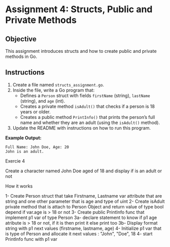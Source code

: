 # Assignment 4: Structs, Public and Private Methods

## Objective

This assignment introduces structs and how to create public and private methods in Go.

## Instructions

1. Create a file named `structs_assignment.go`.
2. Inside the file, write a Go program that:
   - Defines a `Person` struct with fields `firstName` (string), `lastName` (string), and `age` (int).
   - Creates a private method `isAdult()` that checks if a person is 18 years or older.
   - Creates a public method `PrintInfo()` that prints the person’s full name and whether they are an adult (using the `isAdult()` method).
3. Update the README with instructions on how to run this program.

**Example Output:**

```
Full Name: John Doe, Age: 20
John is an adult.
```

Exercie 4

Create a character named John Doe aged of 18 and display if is an adult or not

How it works

1- Create Person struct that take Firstname, Lastname var attribute that are string and one other parameter that is age and type of uint
2- Create isAdult private method that is attach to Person Object and return value of type bool depend if var.age is > 18 or not
3- Create public PrintInfo func that implement p1 var of type Person
3a- declare statement to know if p1 age atribute is > 18 or not, if it is then print it else print too
3b- Display format string with p1 next values (firstname, lastname, age)
4- Initialize p1 var that is type of Person and allocate it next values : "John", "Doe", 18
4- start PrintInfo func with p1 var

